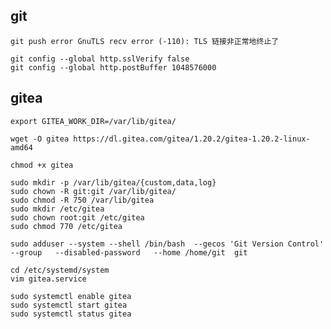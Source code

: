 ## git

    git push error GnuTLS recv error (-110): TLS 链接非正常地终止了

    git config --global http.sslVerify false
    git config --global http.postBuffer 1048576000


## gitea 

    export GITEA_WORK_DIR=/var/lib/gitea/
    
    wget -O gitea https://dl.gitea.com/gitea/1.20.2/gitea-1.20.2-linux-amd64

    chmod +x gitea

    sudo mkdir -p /var/lib/gitea/{custom,data,log}
    sudo chown -R git:git /var/lib/gitea/
    sudo chmod -R 750 /var/lib/gitea
    sudo mkdir /etc/gitea
    sudo chown root:git /etc/gitea
    sudo chmod 770 /etc/gitea

    sudo adduser --system --shell /bin/bash  --gecos 'Git Version Control'  --group   --disabled-password   --home /home/git  git

    cd /etc/systemd/system
    vim gitea.service

    sudo systemctl enable gitea
    sudo systemctl start gitea
    sudo systemctl status gitea

